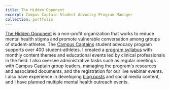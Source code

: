 ```yaml
---
title: The Hidden Opponent
excerpt: Campus Captain Student Advocacy Program Manager
collection: portfolio
---
```


[The Hidden Opponent](https://www.thehiddenopponent.org/) is a non-profit organization that works to reduce mental health stigma and promote vulnerable conversation among groups of student-athletes. The [Campus Captains](https://www.thehiddenopponent.org/campus-captains) student advocacy program supports over 400 student-athletes. I created a [program syllabus](https://docs.google.com/document/d/1QtCuOUKo220EKG854x49V2aCqkctEcYXjpEyk9MOKqQ/edit?usp=sharing) with monthly content themes and educational events led by clinical professionals in the field. I also oversee administrative tasks such as regular meetings with Campus Captain group leaders, managing the program's resources and associated documents, and the registration for our live webinar events. I also have experience in developing [blog posts](https://www.thehiddenopponent.org/post/from-jocks-to-docs-how-two-football-players-are-giving-back) and social media content, and I have planned multiple mental health outreach events. 
